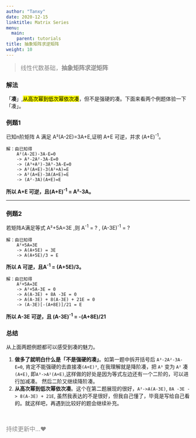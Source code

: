 ```yaml
---
author: "Tanxy"
date: 2020-12-15
linktitle: Matrix Series
menu:
  main:
    parent: tutorials
title: 抽象矩阵求逆矩阵
weight: 10
---
```


> <font size="3" color="#888888">线性代数基础，<b>抽象矩阵求逆矩阵</b></font>

### 解法
「**凑**」,<mark>从高次幂到低次幂依次凑</mark>，但不是强硬的凑。下面来看两个例题体验一下「凑」。

### 例题1

已知n阶矩阵 A 满足 A²(A-2E)=3A+E,证明 A+E 可逆，并求 (A+E)<sup>-1</sup>。

```
解：由已知得  
	A²(A-2E)-3A-E=0  
	-> A³-2A²-3A-E=0  
	-> (A³+A²)-3A³-3A-E=0  
	-> A²(A+E)-3(A²+A)=E  
	-> A²(A+E)-3A(A+E)=E  
	-> (A²-3A)(A+E)=E  

```
**所以 A+E 可逆，且(A+E)<sup>-1</sup> = A²-3A。**


---

### 例题2

若矩阵A满足等式  A²+5A=3E ,则 A<sup>-1</sup> = ? , (A-3E)<sup>-1</sup> = ?


```
解：由已知得  
	A²+5A=3E
	-> A(A+5E) = 3E
	-> A(A+5E)/3 = E

```
**所以 A 可逆，且A<sup>-1</sup> = (A+5E)/3。**

```
解：由已知得  
	A²+5A=3E
	-> A²+5A-3E = 0
	-> A(A-3E) + 8A -3E = 0
	-> A(A-3E) + 8(A-3E) + 21E = 0
	-> (A-3E)[-(A+8E)]/21 = E
```
**所以 A-3E 可逆，且 (A-3E)<sup>-1</sup> = -(A+8E)/21**


### 总结

从上面两题例题都可以感受到凑的魅力。

1. **做多了就明白什么是「不是强硬的凑」**。如第一题中拆开括号后 `A³-2A²-3A-E=0`, 肯定不能强硬的去直接凑`(A+E)³`, 在我理解就是降阶凑，把 `A³` 变为 `A²` 凑`(A+E)`, 即`A³->A²(A+E)`,这样做的好处是因为等式左边还有一个二阶的，可以进行加减凑。
然后二阶又继续降阶凑。
2. **从高次幂到低次幂依次凑**。这个在第二题展现的很好，`A²->A(A-3E)`, `8A -3E -> 8(A-3E) + 21E`, 虽然我表达的不是很好，但我自己懂了，毕竟是写给自己看的。就这样吧，再遇到比较好的题会继续补充。

<br>
<br>
<font size="3" color="#888888">持续更新中...♥</font> 

